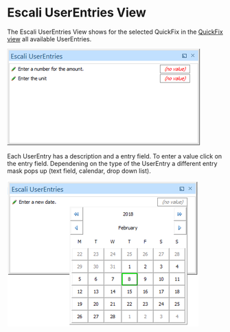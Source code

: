 # Escali UserEntries View

The Escali UserEntries View shows for the selected QuickFix in the [QuickFix view](QuickFixes.md) all available UserEntries.

![Escali UserEntries View](../img/userEntry-view.png)

Each UserEntry has a description and a entry field. To enter a value click on the entry field. Dependening on the type of the UserEntry a different entry mask pops up (text field, calendar, drop down list).

![Escali UserEntries View](../img/userEntry-view-date.png)
